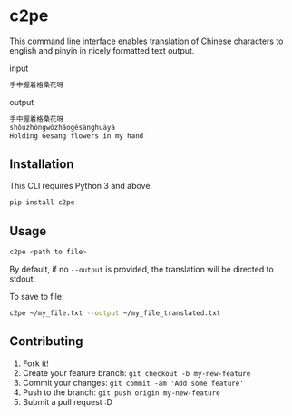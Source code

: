 # c2pe

This command line interface enables translation of Chinese characters to english and pinyin in nicely formatted text output.

input
```bash
手中握着格桑花呀
```

output
```bash
手中握着格桑花呀
shǒuzhōngwòzháogésānghuāyā
Holding Gesang flowers in my hand
```
## Installation

This CLI requires Python 3 and above.
```bash
pip install c2pe
```

## Usage

```bash
c2pe <path to file>
```
By default, if no `--output` is provided, the translation will be directed to stdout.

To save to file:

```bash
c2pe ~/my_file.txt --output ~/my_file_translated.txt
```
## Contributing

1. Fork it!
2. Create your feature branch: `git checkout -b my-new-feature`
3. Commit your changes: `git commit -am 'Add some feature'`
4. Push to the branch: `git push origin my-new-feature`
5. Submit a pull request :D